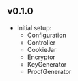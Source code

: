 ## v0.1.0
 - Initial setup:
   - Configuration
   - Controller
   - CookieJar
   - Encryptor
   - KeyGenerator
   - ProofGenerator
